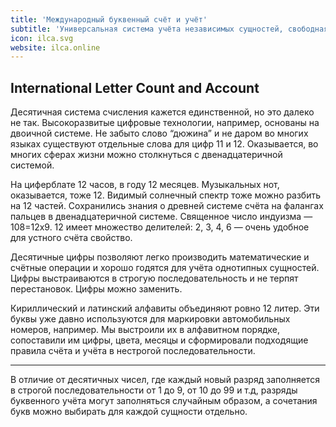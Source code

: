 ```yaml
---
title: 'Международный буквенный счёт и учёт'
subtitle: 'Универсальная система учёта независимых сущностей, свободная от цифр и вносимых ими искажений восприятия.'
icon: ilca.svg
website: ilca.online
---
```


## International Letter Count and Account

Десятичная система счисления кажется единственной, но это далеко не так. Высокоразвитые цифровые технологии, например, основаны на двоичной системе. Не забыто слово “дюжина” и не даром во многих языках существуют отдельные слова для цифр 11 и 12. Оказывается, во многих сферах жизни можно столкнуться с двенадцатеричной системой.

На циферблате 12 часов, в году 12 месяцев. Музыкальных нот, оказывается, тоже 12. Видимый солнечный спектр тоже можно разбить на 12 частей. Сохранились знания о древней системе счёта на фалангах пальцев в двенадцатеричной системе. Священное число индуизма — 108=12х9. 12 имеет множество делителей: 2, 3, 4, 6 — очень удобное для устного счёта свойство.

Десятичные цифры позволяют легко производить математические и счётные операции и хорошо годятся для учёта однотипных сущностей. Цифры выстраиваются в строгую последовательность и не терпят перестановок. Цифры можно заменить.

Кириллический и латинский алфавиты объединяют ровно 12 литер. Эти буквы уже давно используются для маркировки автомобильных номеров, например. Мы выстроили их в алфавитном порядке, сопоставили им цифры, цвета, месяцы и сформировали подходящие правила счёта и учёта в нестрогой последовательности.

---

В отличие от десятичных чисел, где каждый новый разряд заполняется в строгой последовательности от 1 до 9, от 10 до 99 и т.д, разряды буквенного учёта могут заполняться случайным образом, а сочетания букв можно выбирать для каждой сущности отдельно.
